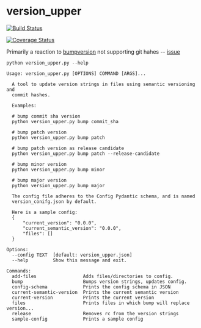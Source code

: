 # version_upper

[![Build Status](https://travis-ci.com/hkiang01/version_upper.svg?branch=master)](https://travis-ci.com/hkiang01/version_upper)

[![Coverage Status](https://coveralls.io/repos/github/hkiang01/version_upper/badge.svg?branch=master)](https://coveralls.io/github/hkiang01/version_upper?branch=master)

Primarily a reaction to [bumpversion](https://github.com/peritus/bumpversion) not supporting git hahes -- [issue](https://github.com/peritus/bumpversion/issues/125)

```
python version_upper.py --help

Usage: version_upper.py [OPTIONS] COMMAND [ARGS]...

  A tool to update version strings in files using semantic versioning and
  commit hashes.

  Examples:

  # bump commit sha version
  python version_upper.py bump commit_sha

  # bump patch version
  python version_upper.py bump patch

  # bump patch version as release candidate
  python version_upper.py bump patch --release-candidate

  # bump minor version
  python version_upper.py bump minor

  # bump major version
  python version_upper.py bump major

  The config file adheres to the Config Pydantic schema, and is named
  version_conifg.json by default.

  Here is a sample config:
  {
      "current_version": "0.0.0",
      "current_semantic_version": "0.0.0",
      "files": []
  }

Options:
  --config TEXT  [default: version_upper.json]
  --help         Show this message and exit.

Commands:
  add-files                 Adds files/directories to config.
  bump                      Bumps version strings, updates config.
  config-schema             Prints the config schema in JSON
  current-semantic-version  Prints the current semantic version
  current-version           Prints the current version
  files                     Prints files in which bump will replace version...
  release                   Removes rc from the version strings
  sample-config             Prints a sample config
```

